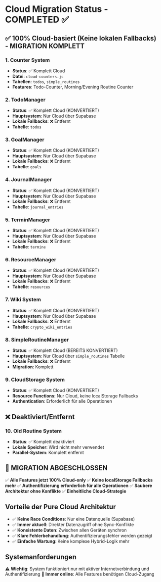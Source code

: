 # Cloud Migration Status - COMPLETED ✅

## ✅ 100% Cloud-basiert (Keine lokalen Fallbacks) - MIGRATION KOMPLETT

### 1. **Counter System** 
- **Status**: ✅ Komplett Cloud
- **Datei**: `cloud-counters.js`
- **Tabellen**: `todos`, `simple_routines`
- **Features**: Todo-Counter, Morning/Evening Routine Counter

### 2. **TodoManager**
- **Status**: ✅ Komplett Cloud (KONVERTIERT)
- **Hauptsystem**: Nur Cloud über Supabase
- **Lokale Fallbacks**: ❌ Entfernt
- **Tabelle**: `todos`

### 3. **GoalManager**
- **Status**: ✅ Komplett Cloud (KONVERTIERT)
- **Hauptsystem**: Nur Cloud über Supabase
- **Lokale Fallbacks**: ❌ Entfernt
- **Tabelle**: `goals`

### 4. **JournalManager**
- **Status**: ✅ Komplett Cloud (KONVERTIERT)
- **Hauptsystem**: Nur Cloud über Supabase
- **Lokale Fallbacks**: ❌ Entfernt
- **Tabelle**: `journal_entries`

### 5. **TerminManager**
- **Status**: ✅ Komplett Cloud (KONVERTIERT)
- **Hauptsystem**: Nur Cloud über Supabase
- **Lokale Fallbacks**: ❌ Entfernt
- **Tabelle**: `termine`

### 6. **ResourceManager**
- **Status**: ✅ Komplett Cloud (KONVERTIERT)
- **Hauptsystem**: Nur Cloud über Supabase
- **Lokale Fallbacks**: ❌ Entfernt
- **Tabelle**: `resources`

### 7. **Wiki System**
- **Status**: ✅ Komplett Cloud (KONVERTIERT)
- **Hauptsystem**: Nur Cloud über Supabase
- **Lokale Fallbacks**: ❌ Entfernt
- **Tabelle**: `crypto_wiki_entries`

### 8. **SimpleRoutineManager**
- **Status**: ✅ Komplett Cloud (BEREITS KONVERTIERT)
- **Hauptsystem**: Nur Cloud über `simple_routines` Tabelle
- **Lokale Fallbacks**: ❌ Entfernt
- **Migration**: Komplett

### 9. **CloudStorage System**
- **Status**: ✅ Komplett Cloud (KONVERTIERT)
- **Resource Functions**: Nur Cloud, keine localStorage Fallbacks
- **Authentication**: Erforderlich für alle Operationen

## ❌ Deaktiviert/Entfernt

### 10. **Old Routine System** 
- **Status**: ✅ Komplett deaktiviert
- **Lokale Speicher**: Wird nicht mehr verwendet
- **Parallel-System**: Komplett entfernt

## 🎉 MIGRATION ABGESCHLOSSEN

✅ **Alle Features jetzt 100% Cloud-only**
✅ **Keine localStorage Fallbacks mehr**
✅ **Authentifizierung erforderlich für alle Operationen**
✅ **Saubere Architektur ohne Konflikte**
✅ **Einheitliche Cloud-Strategie**

## Vorteile der Pure Cloud Architektur

- ✅ **Keine Race Conditions**: Nur eine Datenquelle (Supabase)
- ✅ **Immer aktuell**: Direkter Datenzugriff ohne Sync-Konflikte
- ✅ **Konsistente Daten**: Zwischen allen Geräten synchron
- ✅ **Klare Fehlerbehandlung**: Authentifizierungsfehler werden gezeigt
- ✅ **Einfache Wartung**: Keine komplexe Hybrid-Logik mehr

## Systemanforderungen

⚠️ **Wichtig**: System funktioniert nur mit aktiver Internetverbindung und Authentifizierung
📱 **Immer online**: Alle Features benötigen Cloud-Zugang